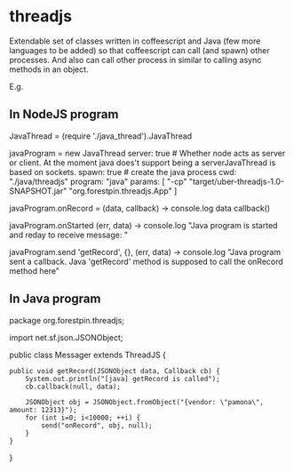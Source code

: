 threadjs
========

Extendable set of classes written in coffeescript and Java (few more languages to be added) so that coffeescript can call (and spawn) other processes. And also can call other process in similar to calling async methods in an object.

E.g.

In NodeJS program
-----------------

JavaThread = (require './java_thread').JavaThread

javaProgram = new JavaThread
 server: true # Whether node acts as server or client. At the moment java does't support being a serverJavaThread is based on sockets. 
 spawn: true # create the java process
 cwd: "./java/threadjs"
 program: "java"
 params: [
  "-cp"
  "target/uber-threadjs-1.0-SNAPSHOT.jar"
  "org.forestpin.threadjs.App"
 ]

javaProgram.onRecord = (data, callback) ->
 console.log data
 callback()

javaProgram.onStarted (err, data) ->
 console.log "Java program is started and reday to receive message: "

 javaProgram.send 'getRecord', {}, (err, data) ->
  console.log "Java program sent a callback. Java 'getRecord' method is supposed to call the onRecord method here"


In Java program
---------------

package org.forestpin.threadjs;

import net.sf.json.JSONObject;

public class Messager extends ThreadJS {

    public void getRecord(JSONObject data, Callback cb) {
        System.out.println("[java] getRecord is called");
        cb.callback(null, data);

        JSONObject obj = JSONObject.fromObject("{vendor: \"pamona\", amount: 12313}");
        for (int i=0; i<10000; ++i) {
            send("onRecord", obj, null);
        }
    }
}



